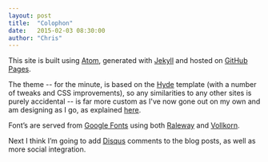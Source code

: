 ```yaml
---
layout: post
title:  "Colophon"
date:   2015-02-03 08:30:00
author: "Chris"
---
```

This site is built using [Atom](http://atom.io), generated with [Jekyll](http://jekyllrb.com/) and hosted on [GitHub Pages](http://pages.github.com).

The theme -- <span class="strike">for the minute, is based on the [Hyde](https://github.com/poole/hyde) template (with a number of tweaks and CSS improvements), so any similarities to any other sites is purely accidental</span> -- is far more custom as I've now gone out on my own and am designing as I go, as explained [here](/2016/01/28/working-redesign).

Font&rsquo;s are served from [Google Fonts](https://www.google.com/fonts) using both [Raleway](https://www.google.com/fonts) and [Vollkorn](https://www.google.com/fonts).

Next <span class="strike">I think I&rsquo;m going to add [Disqus](https://disqus.com/) comments to the blog posts</span>, as well as more social integration.
